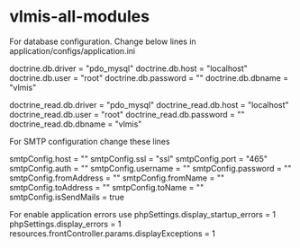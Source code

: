 # vlmis-all-modules

For database configuration. Change below lines in application/configs/application.ini

doctrine.db.driver = "pdo_mysql"
doctrine.db.host = "localhost"
doctrine.db.user = "root"
doctrine.db.password = ""
doctrine.db.dbname = "vlmis"

doctrine_read.db.driver = "pdo_mysql"
doctrine_read.db.host = "localhost"
doctrine_read.db.user = "root"
doctrine_read.db.password = ""
doctrine_read.db.dbname = "vlmis"

For SMTP configuration change these lines

smtpConfig.host = ""
smtpConfig.ssl = "ssl"
smtpConfig.port = "465"
smtpConfig.auth = ""
smtpConfig.username = ""
smtpConfig.password = ""
smtpConfig.fromAddress = ""
smtpConfig.fromName = ""
smtpConfig.toAddress = ""
smtpConfig.toName = ""
smtpConfig.isSendMails = true

For enable application errors use
phpSettings.display_startup_errors = 1
phpSettings.display_errors = 1
resources.frontController.params.displayExceptions = 1
